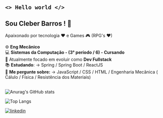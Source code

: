 ## <code><>   Hello world  </></code>

## Sou Cleber Barros ! 👋
Apaixonado por tecnologia ♥ e Games 🎮 (RPG's ♥)

:gear: **Eng Mecânico**<br>
:computer: **Sistemas da Computação -  (3° período / 6) - Cursando**<br>
🌱 Atualmente focado em evoluir como **Dev Fullstack** <br>
📚 **Estudando**: -> Spring / Spring Boot / ReactJS <br>
💬 **Me pergunte sobre:** -> JavaScript / CSS / HTML / Engenharia Mecânica ( Cálulo / Física / Resistência dos Materiais)<br><br>

![Anurag's GitHub stats](https://github-readme-stats.vercel.app/api?username=cleberbarros1&show_icons=true&theme=merko)

  
  ![Top Langs](https://github-readme-stats.vercel.app/api/top-langs/?username=cleberbarros1&layout=compact&theme=merko&card_width=450)
  
  

 [![linkedin](https://img.shields.io/badge/LinkedIn-0077B5?style=for-the-badge&logo=linkedin&logoColor=white)](https://www.linkedin.com/in/cleber-barros-b6251a163/)

  

<!--
**cleberbarros1/cleberbarros1** is a ✨ _special_ ✨ repository because its `README.md` (this file) appears on your GitHub profile.

Here are some ideas to get you started:

- 🔭 I’m currently working on ...
- 🌱 I’m currently learning ...
- 👯 I’m looking to collaborate on ...
- 🤔 I’m looking for help with ...
- 💬 Ask me about ...
- 📫 How to reach me: ...
- 😄 Pronouns: ...
- ⚡ Fun fact: ...
-->
